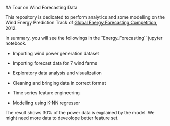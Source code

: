 #A Tour on Wind Forecasting Data

This repository is dedicated to perform analytics and some modelling on the Wind Energy Prediction Track of [Global Energy Forecasting Competition](https://www.kaggle.com/c/GEF2012-wind-forecasting), 2012.

In summary, you will see the followings in the `Energy_Forecasting`` jupyter notebook.

- Importing wind power generation dataset

- Importing forecast data for 7 wind farms

- Exploratory data analysis and visualization

- Cleaning and bringing data in correct format

- Time series feature engineering

- Modelling using K-NN regressor


The result shows $30\%$ of the power data is explained by the model.
We might need more data to deveolope better feature set.

